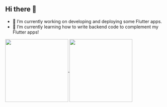 ## Hi there 👋


<!---
**joseph-belmonte/joseph-belmonte** is a ✨ _special_ ✨ repository because its `README.md` (this file) appears on your GitHub profile.

Here are some ideas to get you started:
-->

- 🔭 I’m currently working on developing and deploying some Flutter apps.
- 🌱 I’m currently learning how to write backend code to complement my Flutter apps!
<!---
- 📫 How to reach me: on github
- 👯 I’m looking to collaborate on ...
- 🤔 I’m looking for help with ...
- 💬 Ask me about ...
-->
<!---
- 😄 Pronouns: ...
- ⚡ Fun fact: ...
-->


<a href="https://github.com/anuraghazra/github-readme-stats">
  <img height=200 align="center" src="https://github-readme-stats-josephbelmontes-projects.vercel.app/api?username=joseph-belmonte" />
</a>
<a href="https://github.com/anuraghazra/convoychat">
  <img height=200 align="center" src="https://github-readme-stats-josephbelmontes-projects.vercel.app/api/top-langs/?username=joseph-belmonte&hide=css&hide_progress=true&card_width=320" />
</a>
